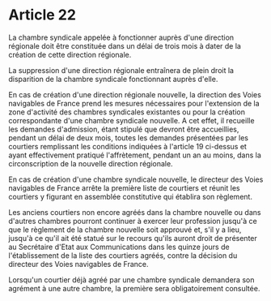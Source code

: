 # Article 22

La chambre syndicale appelée à fonctionner auprès d'une direction régionale doit être constituée dans un délai de trois mois à dater de la création de cette direction régionale.

La suppression d'une direction régionale entraînera de plein droit la disparition de la chambre syndicale fonctionnant auprès d'elle.

En cas de création d'une direction régionale nouvelle, la direction des Voies navigables de France prend les mesures nécessaires pour l'extension de la zone d'activité des chambres syndicales existantes ou pour la création correspondante d'une chambre syndicale nouvelle. A cet effet, il recueille les demandes d'admission, étant stipulé que devront être accueillies, pendant un délai de deux mois, toutes les demandes présentées par les courtiers remplissant les conditions indiquées à l'article 19 ci-dessus et ayant effectivement pratiqué l'affrètement, pendant un an au moins, dans la circonscription de la nouvelle direction régionale.

En cas de création d'une chambre syndicale nouvelle, le directeur des Voies navigables de France arrête la première liste de courtiers et réunit les courtiers y figurant en assemblée constitutive qui établira son règlement.

Les anciens courtiers non encore agréés dans la chambre nouvelle ou dans d'autres chambres pourront continuer à exercer leur profession jusqu'à ce que le règlement de la chambre nouvelle soit approuvé et, s'il y a lieu, jusqu'à ce qu'il ait été statué sur le recours qu'ils auront droit de présenter au Secrétaire d'Etat aux Communications dans les quinze jours de l'établissement de la liste des courtiers agréés, contre la décision du directeur des Voies navigables de France.

Lorsqu'un courtier déjà agréé par une chambre syndicale demandera son agrément à une autre chambre, la première sera obligatoirement consultée.
